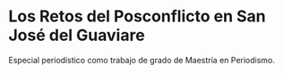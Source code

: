 # Los Retos del Posconflicto en San José del Guaviare
Especial periodístico como trabajo de grado de Maestría en Periodismo. 
